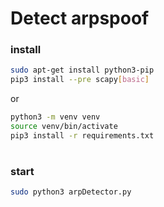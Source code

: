 # Detect arpspoof

### install

```bash
sudo apt-get install python3-pip
pip3 install --pre scapy[basic]
```

or

```bash
python3 -m venv venv
source venv/bin/activate
pip3 install -r requirements.txt
```
#

### start
```bash
sudo python3 arpDetector.py
```